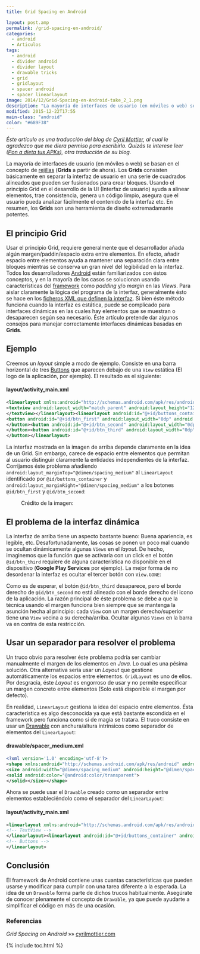 ```yaml
---
title: Grid Spacing en Android

layout: post.amp
permalink: /grid-spacing-en-android/
categories:
  - android
  - Articulos
tags:
  - android
  - divider android
  - divider layout
  - drawable tricks
  - grid
  - gridlayout
  - spacer android
  - spacer linearlayout
image: 2014/12/Grid-Spacing-en-Android-take_2_1.png
description: "La mayoría de interfaces de usuario (en móviles o web) se basan en el concepto de [rejillas][3] (**Grids** a partir de ahora). Los **Grids** consisten básicamente en separar la interfaz de usuario en una serie de cuadrados alineados que pueden ser fusionados para crear bloques. Usando el principio Grid en el desarrollo de la UI (Interfaz de usuario) ayuda a alinear elementos, trae consistencia, genera un código limpio, asegura que el usuario pueda analizar fácilmente el contenido de la interfaz etc. En resumen, los **Grids** son una herramienta de diseño extremadamante potentes."
modified: 2015-12-22T17:55
main-class: "android"
color: "#689F38"
---
```

*Éste artículo es una traducción del blog de [Cyril Mottier][1], al cual le agradezco que me diera permiso para escribirlo. Quizás te interese leer ([Pon a dieta tus APKs][2]), otra traducción de su blog.*

La mayoría de interfaces de usuario (en móviles o web) se basan en el concepto de [rejillas][3] (**Grids** a partir de ahora). Los **Grids** consisten básicamente en separar la interfaz de usuario en una serie de cuadrados alineados que pueden ser fusionados para crear bloques. Usando el principio Grid en el desarrollo de la UI (Interfaz de usuario) ayuda a alinear elementos, trae consistencia, genera un código limpio, asegura que el usuario pueda analizar fácilmente el contenido de la interfaz etc. En resumen, los **Grids** son una herramienta de diseño extremadamante potentes.

## El principio Grid

Usar el principio Grid, requiere generalmente que el desarrollador añada algún margen/paddin/espacio extra entre elementos. En efecto, añadir espacio entre elementos ayuda a mantener una separación clara entre bloques mientras se conserva un gran nivel del legibilidad en la interfaz. Todos los desarrolladores [Android][4] están familiarizados con éstos conceptos, y en la mayoría de los casos se solucionan usando características del [framework][5] como *padding* y/o *margin* en las *Views*. Para aislar claramente la lógica del programa de la interfaz, generalmente ésto se hace en los [ficheros XML que definen la interfaz][6]. Si bien éste método funciona cuando la interfaz es estática, puede se complicado para interfaces dinámicas en las cuales hay elementos que se muestran o desaparecen según sea necesario. Éste artículo pretende dar algunos consejos para manejar correctamente interfaces dinámicas basadas en **Grids**.

<!--ad-->

## Ejemplo

Creemos un *layout* simple a modo de ejemplo. Consiste en una barra horizontal de tres [Buttons][7] que aparecen debajo de una `View` estática (El logo de la aplicación, por ejemplo). El resultado es el siguiente:

#### layout/activity_main.xml

```xml
<linearlayout xmlns:android="http://schemas.android.com/apk/res/android" android:layout_width="match_parent" android:layout_height="wrap_content" android:orientation="vertical" android:padding="@dimen/spacing_medium">
<textview android:layout_width="match_parent" android:layout_height="128dp" android:background="@color/light_gray" android:gravity="center" android:text="@string/application_logo" android:textappearance="@android:style/TextAppearance.Material.Display1">
</textview></linearlayout><linearlayout android:id="@+id/buttons_container" android:layout_width="match_parent" android:layout_height="wrap_content" android:orientation="horizontal">
<button android:id="@+id/btn_first" android:layout_width="0dp" android:layout_height="wrap_content" android:layout_weight="1" android:background="@drawable/purple" android:text="@string/button_1">
</button><button android:id="@+id/btn_second" android:layout_width="0dp" android:layout_height="wrap_content" android:layout_weight="1" android:background="@drawable/indigo" android:text="@string/button_2">
</button><button android:id="@+id/btn_third" android:layout_width="0dp" android:layout_height="wrap_content" android:layout_weight="1" android:background="@drawable/teal" android:text="@string/button_3">
</button></linearlayout>


```

<figure>
<a href="/assets/img/2014/12/Grid-Spacing-en-Android-take_1.png"><amp-img on="tap:lightbox1" role="button" tabindex="0" layout="responsive" src="/assets/img/2014/12/Grid-Spacing-en-Android-take_1.png" title="{{ page.title }}" alt="{{ page.title }}" width="1080px" height="624px" /></a>
</figure>

La interfaz mostrada en la imagen de arriba depende claramente en la idea de un Grid. Sin embargo, carece de espacio entre elementos que permitan al usuario distinguir claramente la entidades independientes de la interfaz. Corrijamos éste problema añadiendo `android:layout_marginTop="@dimen/spacing_medium"` al `LinearLayout` identificado por `@id/buttons_container` y `android:layout_marginRight="@dimen/spacing_medium"` a los botones `@id/btn_first` y `@id/btn_second`:

<figure>
<a href="/assets/img/2014/12/Grid-Spacing-en-Android-take_2_1.png"><amp-img on="tap:lightbox1" role="button" tabindex="0" layout="responsive" src="/assets/img/2014/12/Grid-Spacing-en-Android-take_2_1.png" title="{{ page.title }}" alt="{{ page.title }}" width="1080px" height="672px" /></a>
<span class="image-credit">Crédito de la imagen: </span>
</figure>

## El problema de la interfaz dinámica

La interfaz de arriba tiene un aspecto bastante bueno: Buena apariencia, es legible, etc. Desafortunadamente, las cosas se ponen un poco mal cuando se ocultan dinámicamente algunas `Views` en el *layout*. De hecho, imaginemos que la función que se activaría con un click en el botón `@id/btn_third` requiere de alguna característica no disponible en el dispositivo (**Google Play Services** por ejemplo). La mejor forma de no desordenar la interfaz es ocultar el tercer botón con `View.GONE`:

<figure>
<a href="/assets/img/2014/12/Grid-Spacing-en-Android-take_2_2.png"><amp-img on="tap:lightbox1" role="button" tabindex="0" layout="responsive" src="/assets/img/2014/12/Grid-Spacing-en-Android-take_2_2.png" title="{{ page.title }}" alt="{{ page.title }}" width="1080px" height="672px" /></a>
</figure>

Como es de esperar, el botón `@id/btn_third` desaparece, pero el borde derecho de `@id/btn_second` no está alineado con el borde derecho del icono de la aplicación. La razón principal de éste problema se debe a que la técnica usando el margen funciona bien siempre que se mantenga la asunción hecha al principio: cada `View` con un margen derecho/superior tiene una `View` vecina a su derecha/arriba. Ocultar algunas `Views` en la barra va en contra de esta restricción.

## Usar un separador para resolver el problema

Un truco obvio para resolver éste problema podría ser cambiar manualmente el margen de los elementos en *Java*. Lo cual es una pésima solución. Otra alternativa sería usar un *Layout* que gestione automáticamente los espacios entre elementos. `GridLayout` es uno de ellos. Por desgracia, éste *Layout* es engorroso de usar y no permite especificar un margen concreto entre elementos (Solo está disponible el margen por defecto).

En realidad, `LinearLayout` gestiona la idea del espacio entre elementos. Ésta característica es algo desconocida ya que está bastante escondida en el framework pero funciona como si de magia se tratara. El truco consiste en usar un [Drawable][8] con anchura/altura intrínsicos como separador de elementos del `LinearLayout`:

#### drawable/spacer_medium.xml

```xml
<?xml version='1.0' encoding='utf-8'?>
<shape xmlns:android="http://schemas.android.com/apk/res/android" android:shape="rectangle">
<size android:width="@dimen/spacing_medium" android:height="@dimen/spacing_medium">
<solid android:color="@android:color/transparent">
</solid></size></shape>

```

Ahora se puede usar el `Drawable` creado como un separador entre elementos estableciéndolo como el separador del `LinearLayout`:

#### layout/activity_main.xml

```xml
<linearlayout xmlns:android="http://schemas.android.com/apk/res/android" android:layout_width="match_parent" android:layout_height="wrap_content" android:divider="@drawable/spacer_medium" android:orientation="vertical" android:padding="@dimen/spacing_medium" android:showdividers="middle">
<!-- TextView -->
</linearlayout><linearlayout android:id="@+id/buttons_container" android:layout_width="match_parent" android:layout_height="wrap_content" android:divider="@drawable/spacer_medium" android:orientation="horizontal" android:showdividers="middle">
<!-- Buttons -->
</linearlayout>


```

<figure>
<a href="/assets/img/2014/12/Grid-Spacing-en-Android-take_3.png"><amp-img on="tap:lightbox1" role="button" tabindex="0" layout="responsive" src="/assets/img/2014/12/Grid-Spacing-en-Android-take_3.png" title="{{ page.title }}" alt="{{ page.title }}" width="1080px" height="672px" /></a>
</figure>

## Conclusión

El framework de Android contiene unas cuantas características que pueden usarse y modificar para cumplir con una tarea diferente a la esperada. La idea de un `Drawable` forma parte de dichos trucos habitualmente. Asegúrate de conocer plenamente el concepto de `Drawable`, ya que puede ayudarte a simplificar el código en más de una ocasión.

### Referencias

*Grid Spacing on Android* »» <a href="http://cyrilmottier.com/2014/11/17/grid-spacing-on-android/" target="_blank">cyrilmottier.com</a>

 [1]: http://cyrilmottier.com/ "Blog de Cyril"
 [2]: https://elbauldelprogramador.com/pon-dieta-tus-apks/ "Pon a Dieta Tus APKs"
 [3]: https://elbauldelprogramador.com/crear-un-gridview-con-adaptador-personalizado-en-android/ "Crear un GridView con Adaptador personalizado en Android"
 [4]: https://elbauldelprogramador.com/curso-programacion-android/ "Curso de programación en Android"
 [5]: https://elbauldelprogramador.com/los-10-mejores-frameworks-gratis-de-aplicaciones-web/ "Los 11 mejores frameworks gratuitos para aplicaciones Web"
 [6]: https://elbauldelprogramador.com/programacion-android-interfaz-grafica_23/ "Programación Android: Layouts"
 [7]: https://elbauldelprogramador.com/programacion-android-interfaz-grafica_25/ "Programación Android: Componentes Gráficos"
 [8]: https://elbauldelprogramador.com/optimizando-la-interfaz-android-compound-drawables/ "Optimizando la interfaz Android – Compound Drawables"

{% include toc.html %}

